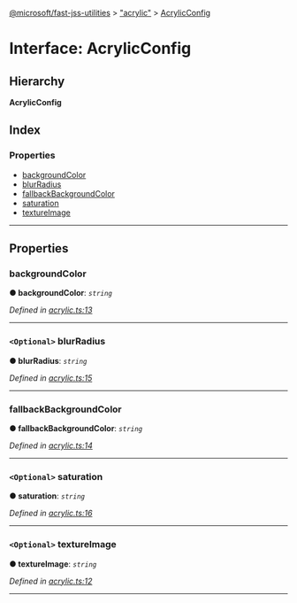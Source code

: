 [@microsoft/fast-jss-utilities](../README.md) > ["acrylic"](../modules/_acrylic_.md) > [AcrylicConfig](../interfaces/_acrylic_.acrylicconfig.md)

# Interface: AcrylicConfig

## Hierarchy

**AcrylicConfig**

## Index

### Properties

* [backgroundColor](_acrylic_.acrylicconfig.md#backgroundcolor)
* [blurRadius](_acrylic_.acrylicconfig.md#blurradius)
* [fallbackBackgroundColor](_acrylic_.acrylicconfig.md#fallbackbackgroundcolor)
* [saturation](_acrylic_.acrylicconfig.md#saturation)
* [textureImage](_acrylic_.acrylicconfig.md#textureimage)

---

## Properties

<a id="backgroundcolor"></a>

###  backgroundColor

**● backgroundColor**: *`string`*

*Defined in [acrylic.ts:13](https://github.com/Microsoft/fast-dna/blob/164dd3ca/packages/fast-jss-utilities/src/acrylic.ts#L13)*

___
<a id="blurradius"></a>

### `<Optional>` blurRadius

**● blurRadius**: *`string`*

*Defined in [acrylic.ts:15](https://github.com/Microsoft/fast-dna/blob/164dd3ca/packages/fast-jss-utilities/src/acrylic.ts#L15)*

___
<a id="fallbackbackgroundcolor"></a>

###  fallbackBackgroundColor

**● fallbackBackgroundColor**: *`string`*

*Defined in [acrylic.ts:14](https://github.com/Microsoft/fast-dna/blob/164dd3ca/packages/fast-jss-utilities/src/acrylic.ts#L14)*

___
<a id="saturation"></a>

### `<Optional>` saturation

**● saturation**: *`string`*

*Defined in [acrylic.ts:16](https://github.com/Microsoft/fast-dna/blob/164dd3ca/packages/fast-jss-utilities/src/acrylic.ts#L16)*

___
<a id="textureimage"></a>

### `<Optional>` textureImage

**● textureImage**: *`string`*

*Defined in [acrylic.ts:12](https://github.com/Microsoft/fast-dna/blob/164dd3ca/packages/fast-jss-utilities/src/acrylic.ts#L12)*

___

